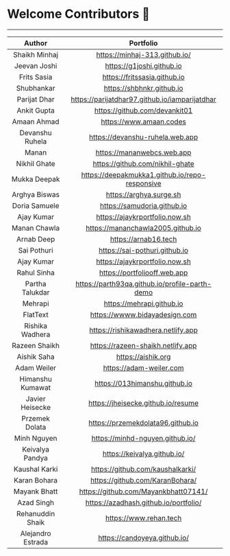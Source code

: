 # Welcome Contributors 🙏

---

| Author | Portfolio |
| :---: | :---: |
| Shaikh Minhaj | https://minhaj-313.github.io/ |
| Jeevan Joshi | https://g1joshi.github.io |
| Frits Sasia | https://fritssasia.github.io |
| Shubhankar | https://shbhnkr.github.io |
| Parijat Dhar | https://parijatdhar97.github.io/iamparijatdhar |
| Ankit Gupta | https://github.com/devankit01 |
| Amaan Ahmad | https://www.amaan.codes |
| Devanshu Ruhela| https://devanshu-ruhela.web.app |
| Manan | https://mananwebcs.web.app |
| Nikhil Ghate | https://github.com/nikhil-ghate |
| Mukka Deepak | https://deepakmukka1.github.io/repo-responsive |
| Arghya Biswas | https://arghya.surge.sh |
| Doria Samuele | https://samudoria.github.io |
| Ajay Kumar | https://ajaykrportfolio.now.sh |
| Manan Chawla | https://mananchawla2005.github.io |
| Arnab Deep | https://arnab16.tech |
| Sai Pothuri | https://sai-pothuri.github.io |
| Ajay Kumar | https://ajaykrportfolio.now.sh |
| Rahul Sinha | https://portfoliooff.web.app |
| Partha Talukdar | https://parth93qa.github.io/profile-parth-demo |
| Mehrapi | https://mehrapi.github.io | 
| FlatText | https://wwww.bidayadesign.com |
| Rishika Wadhera | https://rishikawadhera.netlify.app |
| Razeen Shaikh | https://razeen-shaikh.netlify.app |
| Aishik Saha | https://aishik.org |
| Adam Weiler | https://adam-weiler.com |
| Himanshu Kumawat | https://013himanshu.github.io |
| Javier Heisecke | https://jheisecke.github.io/resume |
| Przemek Dolata | https://przemekdolata96.github.io |
| Minh Nguyen | https://minhd-nguyen.github.io/ |
| Keivalya Pandya | https://keivalya.github.io/ |
| Kaushal Karki | https://github.com/kaushalkarki/ |
| Karan Bohara | https://github.com/KaranBohara/ |
| Mayank Bhatt | https://github.com/Mayankbhatt07141/ |
| Azad Singh | https://azadhash.github.io/portfolio/ |
| Rehanuddin Shaik | https://www.rehan.tech |
| Alejandro Estrada | https://candoyeya.github.io/ |
